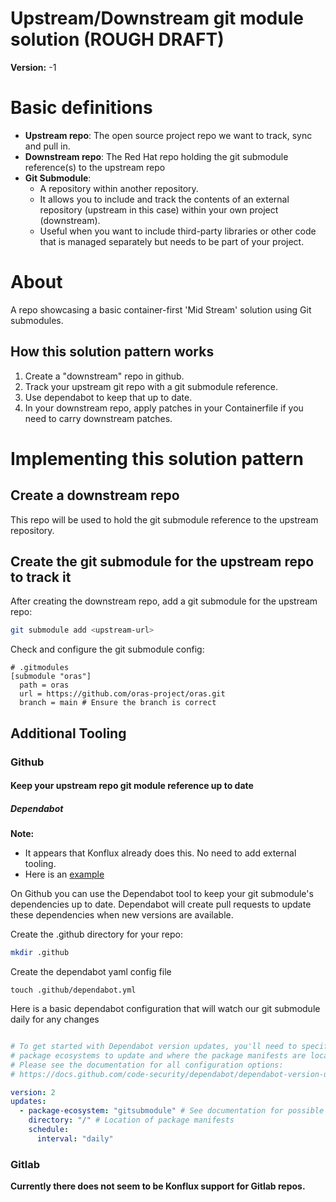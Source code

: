 # Upstream/Downstream git module solution (ROUGH DRAFT)
**Version:** -1

# Basic definitions
- **Upstream repo**: The open source project repo we want to track, sync and pull in.
- **Downstream repo**: The Red Hat repo holding the git submodule reference(s) to the upstream repo
- **Git Submodule**:
  - A repository within another repository. 
  - It allows you to include and track the contents of an external repository (upstream in this case) within your own project (downstream). 
  - Useful when you want to include third-party libraries or other code that is managed separately but needs to be part of your project.

# About
A repo showcasing a basic container-first 'Mid Stream' solution using Git submodules.

## How this solution pattern works
1. Create a "downstream" repo in github.
2. Track your upstream git repo with a git submodule reference.
3. Use dependabot to keep that up to date.
4. In your downstream repo, apply patches in your Containerfile if you need to carry downstream patches.

# Implementing this solution pattern
## Create a downstream repo
This repo will be used to hold the git submodule reference to the upstream repository.

## Create the git submodule for the upstream repo to track it
After creating the downstream repo, add a git submodule for the upstream repo:
```bash
git submodule add <upstream-url>
```

Check and configure the git submodule config:
```
# .gitmodules
[submodule "oras"]
  path = oras
  url = https://github.com/oras-project/oras.git
  branch = main # Ensure the branch is correct
```

## Additional Tooling
### Github
#### Keep your upstream repo git module reference up to date
##### Dependabot
**Note:** 
- It appears that Konflux already does this. No need to add external tooling.
- Here is an [example](https://github.com/CryptoRodeo/oras-downstream/pull/12)

On Github you can use the Dependabot tool to keep your git submodule's dependencies up to date.
Dependabot will create pull requests to update these dependencies when new versions are available.

Create the .github directory for your repo:
```bash
mkdir .github
```

Create the dependabot yaml config file
```
touch .github/dependabot.yml
```

Here is a basic dependabot configuration that will watch our git submodule daily for any changes
```yaml

# To get started with Dependabot version updates, you'll need to specify which
# package ecosystems to update and where the package manifests are located.
# Please see the documentation for all configuration options:
# https://docs.github.com/code-security/dependabot/dependabot-version-updates/configuration-options-for-the-dependabot.yml-file

version: 2
updates:
  - package-ecosystem: "gitsubmodule" # See documentation for possible values
    directory: "/" # Location of package manifests
    schedule:
      interval: "daily"
```

### Gitlab
**Currently there does not seem to be Konflux support for Gitlab repos.**

